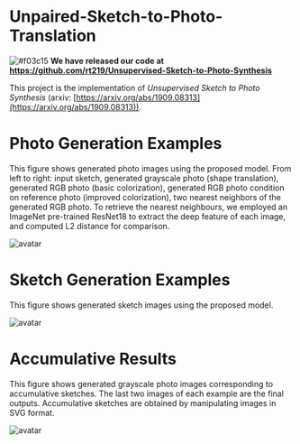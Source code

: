 # Unpaired-Sketch-to-Photo-Translation
![#f03c15](https://via.placeholder.com/15/f03c15/000000?text=+) **We have released our code at https://github.com/rt219/Unsupervised-Sketch-to-Photo-Synthesis**

This project is the implementation of *Unsupervised Sketch to Photo Synthesis* (arxiv: [https://arxiv.org/abs/1909.08313](https://arxiv.org/abs/1909.08313)). 
# Photo Generation Examples
This figure shows generated photo images using the proposed model. From left to right: input sketch, generated grayscale photo (shape translation), generated RGB photo (basic colorization), generated RGB photo condition on reference photo (improved colorization), two nearest neighbors of the generated RGB photo. To retrieve the nearest neighbours, we employed an ImageNet pre-trained ResNet18 to extract the deep feature of each image, and computed L2 distance for comparison.

![avatar](imgs/supp_fig1_1.png)

# Sketch Generation Examples
This figure shows generated sketch images using the proposed model.

![avatar](imgs/supp_fig2.png)

# Accumulative Results
This figure shows generated grayscale photo images corresponding to accumulative sketches. The last two images of each example are the final outputs. Accumulative sketches are obtained by manipulating images in SVG format.

![avatar](imgs/supp_fig3.png)
